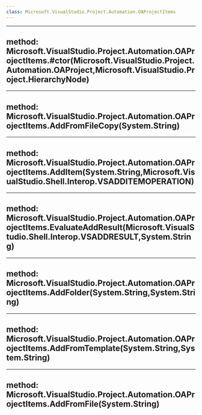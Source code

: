 ```yaml
---
class: Microsoft.VisualStudio.Project.Automation.OAProjectItems
---
```


---
method: Microsoft.VisualStudio.Project.Automation.OAProjectItems.#ctor(Microsoft.VisualStudio.Project.Automation.OAProject,Microsoft.VisualStudio.Project.HierarchyNode)
---

---
method: Microsoft.VisualStudio.Project.Automation.OAProjectItems.AddFromFileCopy(System.String)
---

---
method: Microsoft.VisualStudio.Project.Automation.OAProjectItems.AddItem(System.String,Microsoft.VisualStudio.Shell.Interop.VSADDITEMOPERATION)
---

---
method: Microsoft.VisualStudio.Project.Automation.OAProjectItems.EvaluateAddResult(Microsoft.VisualStudio.Shell.Interop.VSADDRESULT,System.String)
---

---
method: Microsoft.VisualStudio.Project.Automation.OAProjectItems.AddFolder(System.String,System.String)
---

---
method: Microsoft.VisualStudio.Project.Automation.OAProjectItems.AddFromTemplate(System.String,System.String)
---

---
method: Microsoft.VisualStudio.Project.Automation.OAProjectItems.AddFromFile(System.String)
---

